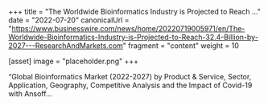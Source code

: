 +++
title = "The Worldwide Bioinformatics Industry is Projected to Reach ..."
date = "2022-07-20"
canonicalUrl = "https://www.businesswire.com/news/home/20220719005971/en/The-Worldwide-Bioinformatics-Industry-is-Projected-to-Reach-32.4-Billion-by-2027---ResearchAndMarkets.com"
fragment = "content"
weight = 10

[asset]
    image = "placeholder.png"
+++

“Global Bioinformatics Market (2022-2027) by Product & Service, Sector, 
Application, Geography, Competitive Analysis and the Impact of Covid-19 
with Ansoff...
